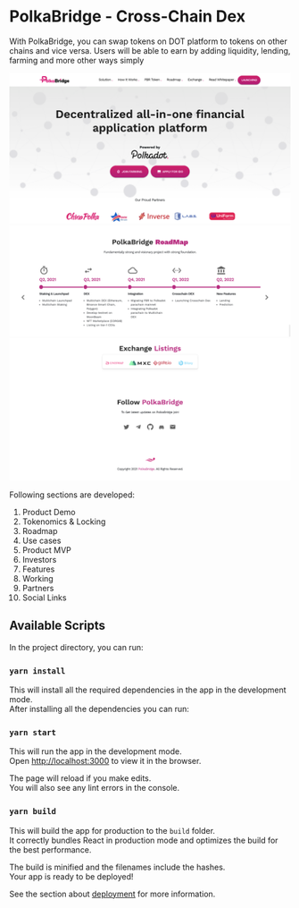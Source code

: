 # PolkaBridge - Cross-Chain Dex

With PolkaBridge, you can swap tokens on DOT platform to tokens on other chains and vice versa. Users will be able to earn by adding liquidity, lending, farming and more other ways simply

![Website Screenshot](polkabridge.png)
![Roadmap](Roadmap.png)
![Footer Screenshot](Footer.png)

Following sections are developed:

1. Product Demo
2. Tokenomics & Locking
3. Roadmap
4. Use cases
5. Product MVP
6. Investors
7. Features
8. Working
9. Partners
10. Social Links

## Available Scripts

In the project directory, you can run:

### `yarn install`

This will install all the required dependencies in the app in the development mode.\
After installing all the dependencies you can run:

### `yarn start`

This will run the app in the development mode.\
Open [http://localhost:3000](http://localhost:3000) to view it in the browser.

The page will reload if you make edits.\
You will also see any lint errors in the console.

### `yarn build`

This will build the app for production to the `build` folder.\
It correctly bundles React in production mode and optimizes the build for the best performance.

The build is minified and the filenames include the hashes.\
Your app is ready to be deployed!

See the section about [deployment](https://facebook.github.io/create-react-app/docs/deployment) for more information.
